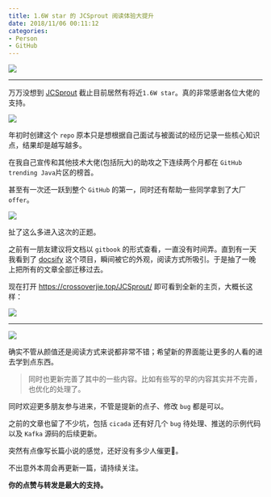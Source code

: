 ```yaml
---
title: 1.6W star 的 JCSprout 阅读体验大提升
date: 2018/11/06 00:11:12 
categories: 
- Person
- GitHub
---
```


![](https://ws2.sinaimg.cn/large/006tNbRwly1fwxp128ynpj31kw11xwqd.jpg)

---



万万没想到 [JCSprout](https://github.com/crossoverJie/JCSprout) 截止目前居然有将近`1.6W star`。真的非常感谢各位大佬的支持。



![](https://ws4.sinaimg.cn/large/006tNbRwly1fwxp8xrq9zj30ri0j0wiu.jpg)



年初时创建这个 `repo` 原本只是想根据自己面试与被面试的经历记录一些核心知识点，结果却是越写越多。



<!--more-->



在我自己宣传和其他技术大佬(包括阮大)的助攻之下连续两个月都在 `GitHub trending Java`片区的榜首。



甚至有一次还一跃到整个 `GitHub` 的第一，同时还有帮助一些同学拿到了大厂 `offer`。

![](https://ws2.sinaimg.cn/large/006tNbRwly1fwxpqtbhkij317n0qgq74.jpg)

  

扯了这么多进入这次的正题。

之前有一朋友建议将文档以 `gitbook` 的形式查看，一直没有时间弄。直到有一天我看到了 [docsify](https://docsify.js.org/#/) 这个项目，瞬间被它的外观，阅读方式所吸引。于是抽了一晚上把所有的文章全部迁移过去。



现在打开 https://crossoverjie.top/JCSprout/ 即可看到全新的主页，大概长这样：



![](https://ws3.sinaimg.cn/large/006tNbRwly1fwxpxd699wj30yk0lldyu.jpg)



---

![](https://ws3.sinaimg.cn/large/006tNbRwly1fwxqapamlqj30yk0lldmr.jpg)



确实不管从颜值还是阅读方式来说都非常不错；希望新的界面能让更多的人看的进去学到点东西。



>  同时也更新完善了其中的一些内容。比如有些写的早的内容其实并不完善，也优化的处理了。



同时欢迎更多朋友参与进来，不管是提新的点子、修改 `bug` 都是可以。



之前的文章也留了不少坑，包括 `cicada` 还有好几个 `bug` 待处理、推送的示例代码以及 `Kafka` 源码的后续更新。



突然有点像写长篇小说的感觉，还好没有多少人催更🤣。

不出意外本周会再更新一篇，请持续关注。



**你的点赞与转发是最大的支持。**
